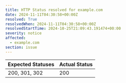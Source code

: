 ```yaml
---
title: HTTP Status resolved for example.com
date: 2024-11-11T04:30:58+00:00Z
resolved: True
resolvedWhen: 2024-11-11T04:30:58+00:00Z
resolvedStartTime: 2024-10-25T21:09:43.191474+00:00
severity: notice
affected:
  - example.com
section: issue
---
```


| Expected Statuses | Actual Status  |
|-------------------|----------------|
| 200, 301, 302 | 200 |
